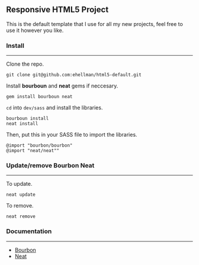 ## Responsive HTML5 Project

This is the default template that I use for all my new projects, feel free to use it however you like.

### Install
---
Clone the repo.

	git clone git@github.com:ehellman/html5-default.git
Install **bourboun** and **neat** gems if neccesary.

	gem install bourboun neat
		
`cd` into `dev/sass` and install the libraries.

	bourboun install
	neat install
	
Then, put this in your SASS file to import the libraries.

	@import "bourbon/bourbon"
	@import "neat/neat""
	

### Update/remove Bourbon Neat
---
To update.

	neat update
	
To remove.

	neat remove
	
### Documentation
---
* [Bourbon](http://http://bourbon.io/)
* [Neat](https://github.com/thoughtbot/neat)